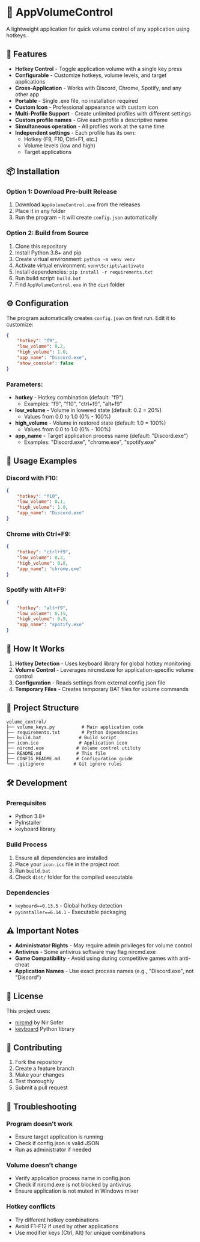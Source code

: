 # 🎵 AppVolumeControl

A lightweight application for quick volume control of any application using hotkeys.

## 🚀 Features

- **Hotkey Control** - Toggle application volume with a single key press
- **Configurable** - Customize hotkeys, volume levels, and target applications
- **Cross-Application** - Works with Discord, Chrome, Spotify, and any other app
- **Portable** - Single .exe file, no installation required
- **Custom Icon** - Professional appearance with custom icon
- **Multi-Profile Support** - Create unlimited profiles with different settings
- **Custom profile names** - Give each profile a descriptive name
- **Simultaneous operation** - All profiles work at the same time
- **Independent settings** - Each profile has its own:
  - Hotkey (F9, F10, Ctrl+F1, etc.)
  - Volume levels (low and high)
  - Target applications

## 📦 Installation

### Option 1: Download Pre-built Release
1. Download `AppVolumeControl.exe` from the releases
2. Place it in any folder
3. Run the program - it will create `config.json` automatically

### Option 2: Build from Source
1. Clone this repository
2. Install Python 3.8+ and pip
3. Create virtual environment: `python -m venv venv`
4. Activate virtual environment: `venv\Scripts\activate`
5. Install dependencies: `pip install -r requirements.txt`
6. Run build script: `build.bat`
7. Find `AppVolumeControl.exe` in the `dist` folder

## ⚙️ Configuration

The program automatically creates `config.json` on first run. Edit it to customize:

```json
{
    "hotkey": "f9",
    "low_volume": 0.2,
    "high_volume": 1.0,
    "app_name": "Discord.exe",
    "show_console": false
}
```

### Parameters:
- **hotkey** - Hotkey combination (default: "f9")
  - Examples: "f9", "f10", "ctrl+f9", "alt+f9"
- **low_volume** - Volume in lowered state (default: 0.2 = 20%)
  - Values from 0.0 to 1.0 (0% - 100%)
- **high_volume** - Volume in restored state (default: 1.0 = 100%)
  - Values from 0.0 to 1.0 (0% - 100%)
- **app_name** - Target application process name (default: "Discord.exe")
  - Examples: "Discord.exe", "chrome.exe", "spotify.exe"

## 🎯 Usage Examples

### Discord with F10:
```json
{
    "hotkey": "f10",
    "low_volume": 0.1,
    "high_volume": 1.0,
    "app_name": "Discord.exe"
}
```

### Chrome with Ctrl+F9:
```json
{
    "hotkey": "ctrl+f9",
    "low_volume": 0.3,
    "high_volume": 0.8,
    "app_name": "chrome.exe"
}
```

### Spotify with Alt+F9:
```json
{
    "hotkey": "alt+f9",
    "low_volume": 0.15,
    "high_volume": 0.9,
    "app_name": "spotify.exe"
}
```

## 🔧 How It Works

1. **Hotkey Detection** - Uses keyboard library for global hotkey monitoring
2. **Volume Control** - Leverages nircmd.exe for application-specific volume control
3. **Configuration** - Reads settings from external config.json file
4. **Temporary Files** - Creates temporary BAT files for volume commands

## 📁 Project Structure

```
volume_control/
├── volume_keys.py          # Main application code
├── requirements.txt        # Python dependencies
├── build.bat              # Build script
├── icon.ico               # Application icon
├── nircmd.exe            # Volume control utility
├── README.md             # This file
├── CONFIG_README.md      # Configuration guide
└── .gitignore           # Git ignore rules
```

## 🛠️ Development

### Prerequisites
- Python 3.8+
- PyInstaller
- keyboard library

### Build Process
1. Ensure all dependencies are installed
2. Place your `icon.ico` file in the project root
3. Run `build.bat`
4. Check `dist/` folder for the compiled executable

### Dependencies
- `keyboard==0.13.5` - Global hotkey detection
- `pyinstaller==6.14.1` - Executable packaging

## ⚠️ Important Notes

- **Administrator Rights** - May require admin privileges for volume control
- **Antivirus** - Some antivirus software may flag nircmd.exe
- **Game Compatibility** - Avoid using during competitive games with anti-cheat
- **Application Names** - Use exact process names (e.g., "Discord.exe", not "Discord")

## 📝 License

This project uses:
- [nircmd](https://www.nirsoft.net/utils/nircmd.html) by Nir Sofer
- [keyboard](https://github.com/boppreh/keyboard) Python library

## 🤝 Contributing

1. Fork the repository
2. Create a feature branch
3. Make your changes
4. Test thoroughly
5. Submit a pull request

## 🐛 Troubleshooting

### Program doesn't work
- Ensure target application is running
- Check if config.json is valid JSON
- Run as administrator if needed

### Volume doesn't change
- Verify application process name in config.json
- Check if nircmd.exe is not blocked by antivirus
- Ensure application is not muted in Windows mixer

### Hotkey conflicts
- Try different hotkey combinations
- Avoid F1-F12 if used by other applications
- Use modifier keys (Ctrl, Alt) for unique combinations 